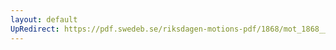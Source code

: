 ```yaml
---
layout: default
UpRedirect: https://pdf.swedeb.se/riksdagen-motions-pdf/1868/mot_1868__ak__00013/mot_1868__ak__00013_004.pdf
---
```

